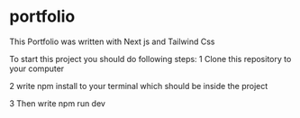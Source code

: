 # portfolio
This Portfolio was written with Next js and Tailwind Css

To start this project you should do following steps:
1 Clone this repository to your computer

2 write npm install to your terminal which should be inside the project

3 Then write npm run dev
